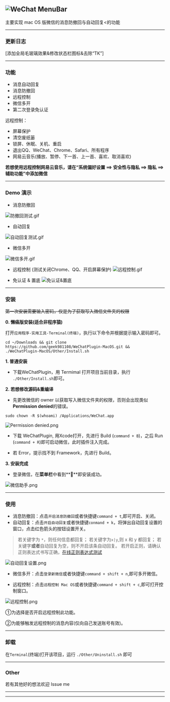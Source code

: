 

![WeChat MenuBar](http://upload-images.jianshu.io/upload_images/8056623-d3c3657b8a37effa.png?imageMogr2/auto-orient/strip%7CimageView2/2/w/1240)
---
主要实现 mac OS 版微信的消息防撤回与自动回复<的功能

---

### 更新日志
[添加全局毛玻璃效果&修改状态栏图标&去除“TK”]

---

### 功能
- 消息自动回复
- 消息防撤回
- 远程控制
- 微信多开
- 第二次登录免认证


远程控制：

-  屏幕保护
-  清空废纸篓
-  锁屏、休眠、关机、重启
- 退出QQ、WeChat、Chrome、Safari、所有程序
- 网易云音乐(播放、暂停、下一首、上一首、喜欢、取消喜欢)

**若想使用远程控制网易云音乐，请在“系统偏好设置 ==> 安全性与隐私 ==> 隐私 ==> 辅助功能”中添加微信**

---


### Demo 演示

* 消息防撤回


![防撤回测试.gif](http://upload-images.jianshu.io/upload_images/8056623-27789bcd4ef0a275.gif?imageMogr2/auto-orient/strip)
* 自动回复

![自动回复测试.gif](http://upload-images.jianshu.io/upload_images/8056623-e11e069da8dfe84a.gif?imageMogr2/auto-orient/strip)

* 微信多开

![微信多开.gif](http://upload-images.jianshu.io/upload_images/8056623-b1460bd58923b052.gif?imageMogr2/auto-orient/strip)

* 远程控制 (测试关闭Chrome、QQ、开启屏幕保护)
![远程控制.gif](http://upload-images.jianshu.io/upload_images/965383-0cf50d9b22b02f2f.gif?imageMogr2/auto-orient/strip)

* 免认证 & 置底
![免认证&置底](http://upload-images.jianshu.io/upload_images/965383-cc656af55cc2d2f6.gif?imageMogr2/auto-orient/strip)

---
### 安装

~~第一次安装需要输入密码，仅是为了获取写入微信文件夹的权限~~

**0. 懒癌版安装(适合非程序猿)**

打开`应用程序-实用工具-Terminal(终端)`，执行以下命令并根据提示输入密码即可。

`cd ~/Downloads && git clone https://github.com/geek981108/WeChatPlugin-MacOS.git && ./WeChatPlugin-MacOS/Other/Install.sh`

**1. 普通安装**

* 下载WeChatPlugin，用 Termimal 打开项目当前目录，执行 `./Other/Install.sh`即可。


**2. 若想修改源码&重编译**

* 先更改微信的 owner 以获取写入微信文件夹的权限，否则会出现类似**Permission denied**的错误。

`sudo chown -R $(whoami) /Applications/WeChat.app`

![Permission denied.png](http://upload-images.jianshu.io/upload_images/965383-11e4480553ba086e.png?imageMogr2/auto-orient/strip%7CimageView2/2/w/1240)

* 下载 WeChatPlugin, 用Xcode打开，先进行 Build (`command + B`)，之后 Run (`command + R`)即可启动微信，此时插件注入完成。

* 若 Error，提示找不到 Framework，先进行 Build。

**3. 安装完成**

* 登录微信，在**菜单栏**中看到**🌚**即安装成功。

![微信助手.png](http://upload-images.jianshu.io/upload_images/8056623-ffc96e51b1a3a4df.png?imageMogr2/auto-orient/strip%7CimageView2/2/w/1240)

---

### 使用

* 消息防撤回：点击`开启消息防撤回`或者快捷键`command + t`,即可开启、关闭。
* 自动回复：点击`开启自动回复`或者快捷键`conmand + k`，将弹出自动回复设置的窗口，点击红色箭头的按钮设置开关。

>若关键字为 `*`，则任何信息都回复；
>若关键字为`x|y`,则 x 和 y 都回复；
>若关键字**或者**自动回复为空，则不开启该条自动回复。
>若开启正则，请确认正则表达式书写正确，[在线正则表达式测试](http://tool.oschina.net/regex/)

![自动回复设置.png](http://upload-images.jianshu.io/upload_images/965383-5aa2fd8fadc545c4.png?imageMogr2/auto-orient/strip%7CimageView2/2/w/1240)


* 微信多开：点击`登录新微信`或者快捷键`command + shift + n`,即可多开微信。

* 远程控制：点击`远程控制 Mac OS`或者快捷键`command + shift + c`,即可打开控制窗口。


![远程控制.png](http://upload-images.jianshu.io/upload_images/8056623-5497692c82a1268e.png?imageMogr2/auto-orient/strip%7CimageView2/2/w/1240)

①为选择是否开启远程控制此功能。

②为能够触发远程控制的消息内容(仅向自己发送账号有效)。

---

### 卸载

在`Terminal`(终端)打开该项目，运行 `./Other/Uninstall.sh` 即可

---

### Other

若有其他好的想法欢迎 Issue me

---

---

